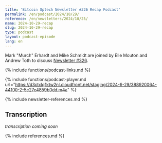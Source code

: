 ```yaml
---
title: 'Bitcoin Optech Newsletter #326 Recap Podcast'
permalink: /en/podcast/2024/10/29/
reference: /en/newsletters/2024/10/25/
name: 2024-10-29-recap
slug: 2024-10-29-recap
type: podcast
layout: podcast-episode
lang: en
---
```

Mark "Murch" Erhardt and Mike Schmidt are joined by Elle Mouton and Andrew Toth to discuss
[Newsletter #326]({{page.reference}}).

{% include functions/podcast-links.md %}

{% include functions/podcast-player.md url="https://d3ctxlq1ktw2nl.cloudfront.net/staging/2024-9-29/388920064-44100-2-5c27e4859b0dd.m4a" %}

{% include newsletter-references.md %}

## Transcription

_transcription coming soon_

{% include references.md %}
